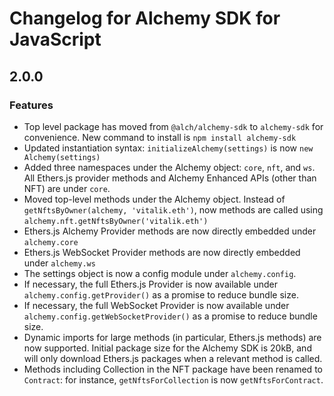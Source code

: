 # Changelog for Alchemy SDK for JavaScript
## 2.0.0

### Features
* Top level package has moved from `@alch/alchemy-sdk` to `alchemy-sdk` for convenience. New command to install is `npm install alchemy-sdk`
* Updated instantiation syntax: `initializeAlchemy(settings)` is now `new Alchemy(settings)`
* Added three namespaces under the Alchemy object: `core`, `nft`, and `ws`. All Ethers.js provider methods and Alchemy Enhanced APIs (other than NFT) are under `core`.
* Moved top-level methods under the Alchemy object. Instead of `getNftsByOwner(alchemy, 'vitalik.eth')`, now methods are called using `alchemy.nft.getNftsByOwner('vitalik.eth')`
* Ethers.js Alchemy Provider methods are now directly embedded under `alchemy.core`
* Ethers.js WebSocket Provider methods are now directly embedded under `alchemy.ws`
* The settings object is now a config module under `alchemy.config`.
* If necessary, the full Ethers.js Provider is now available under `alchemy.config.getProvider()` as a promise to reduce bundle size.
* If necessary, the full WebSocket Provider is now available under `alchemy.config.getWebSocketProvider()` as a promise to reduce bundle size.
* Dynamic imports for large methods (in particular, Ethers.js methods) are now supported. Initial package size for the Alchemy SDK is 20kB, and will only download Ethers.js packages when a relevant method is called.
* Methods including Collection in the NFT package have been renamed to `Contract`: for instance, `getNftsForCollection` is now `getNftsForContract`.
